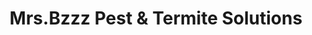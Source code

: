 ---
title: "Mrs.Bzzz Pest & Termite Solutions"
url: /wayne/mrs-bzzz-pest-und-termite-solutions/
shop: Schädlingsbekämpfung
---